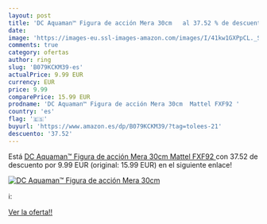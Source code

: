 ```yaml
---
layout: post
title: 'DC Aquaman™ Figura de acción Mera 30cm   al 37.52 % de descuento'
date: 
image: 'https://images-eu.ssl-images-amazon.com/images/I/41kw1GXPpCL._SL200_.jpg'
comments: true
category: ofertas
author: ring
slug: 'B079KCKM39-es'
actualPrice: 9.99 EUR
currency: EUR
price: 9.99
comparePrice: 15.99 EUR
prodname: 'DC Aquaman™ Figura de acción Mera 30cm  Mattel FXF92 '
country: 'es'
flag: '🇪🇸'
buyurl: 'https://www.amazon.es/dp/B079KCKM39/?tag=tolees-21'
descuento: '37.52'
---
```


Está [DC Aquaman™ Figura de acción Mera 30cm  Mattel FXF92 ](https://www.amazon.es/dp/B079KCKM39/?tag=tolees-21) con 37.52 de descuento por 9.99 EUR (original: 15.99 EUR) en el siguiente enlace!

[![DC Aquaman™ Figura de acción Mera 30cm  ](https://images-eu.ssl-images-amazon.com/images/I/41kw1GXPpCL._SL200_.jpg)](https://www.amazon.es/dp/B079KCKM39/?tag=tolees-21)

ℹ️:


[Ver la oferta!!](https://www.amazon.es/dp/B079KCKM39/?tag=tolees-21)
